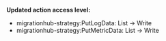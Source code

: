 **Updated action access level:**

- migrationhub-strategy:PutLogData: List -> Write
- migrationhub-strategy:PutMetricData: List -> Write
